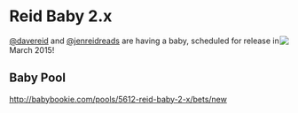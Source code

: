 # Reid Baby 2.x

<img style="float: right" src="https://www.drupal.org/files/styles/thumbnail/public/images/druplicon.baby_.png?itok=g1IcMEgX">

[@davereid](https://www.twitter.com/davereid) and [@jenreidreads](https://www.twitter.com/jenreidreads) are having a baby, scheduled for release in March 2015!

## Baby Pool

http://babybookie.com/pools/5612-reid-baby-2-x/bets/new


